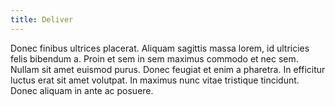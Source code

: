 ```yaml
---
title: Deliver
---
```


Donec finibus ultrices placerat. Aliquam sagittis massa lorem, id ultricies felis bibendum a. Proin et sem in sem maximus commodo et nec sem. Nullam sit amet euismod purus. Donec feugiat et enim a pharetra. In efficitur luctus erat sit amet volutpat. In maximus nunc vitae tristique tincidunt. Donec aliquam in ante ac posuere.
